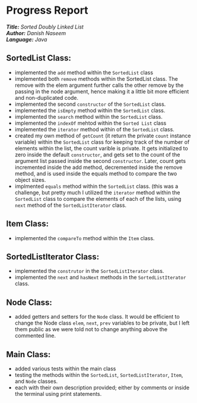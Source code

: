 # Progress Report

***Title:** Sorted Doubly Linked List*
<br>
***Author:** Danish Naseem*
<br>
***Language:** Java*

## SortedList Class:

- implemented the `add` method within the `SortedList` class
- implemented both `remove` methods within the SortedList class. The remove with the elem argument further calls the other remove by the passing in the node argument, hence making it a little bit more efficient and non-duplicated code.
- implemented the second `constructor` of the `SortedList` class.
- implemented the `isEmpty` method within the `SortedList` class.
- implemented the `search` method within the `SortedList` class.
- implemented the `indexOf` mehtod within the `Sorted List` class
- implemented the `iterator` method within of the `SortedList` class.
- created my own method of `getCount` (it return the private `count` instance variable) within the `SortedList` class for keeping track of the number of elements within the list, the count varible is private. It gets initialized to zero inside the default `constructor`, and gets set to the count of the argument list passed inside the second `constructor`. Later, count gets incremented inside the add method, decremented inside the remove method, and is used inside the equals method to compare the two object sizes. 
- implmented `equals` method within the `SortedList` class. (this was a challenge, but pretty much I utilized the `iterator` method within the `SortedList` class to compare the elements of each of the lists, using `next` method of the `SortedListIterator` class.  


## Item Class:

- implemented the `compareTo` method within the `Item` class. 


## SortedListIterator Class:

- implemented the `construtor` in the `SortedListIterator` class.
- implemented the `next` and `hasNext` methods in the `SortedListIterator` class.


## Node Class:

- added getters and setters for the `Node` class. It would be efficient to change the Node class `elem`, `next`, `prev` variables to be private, but I left them public as we were told not to change anything above the commented line.


## Main Class:

- added various tests within the main class
- testing the methods within the `SortedList`, `SortedListIterator`, `Item`, and `Node` classes.
- each with their own description provided; either by comments or inside the terminal using print statements.
